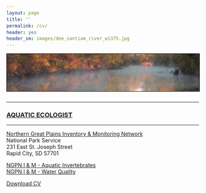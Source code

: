 ```yaml
---
layout: page
title: ''
permalink: /cv/
header: yes
header_sm: images/dee_santiam_river_w1375.jpg
---
```

<a href="http://dthor.github.io/" title="Darren Thornbrugh, Ph.D."><img class="pure-img" src="/images/smoke_on_the_water_1335x260.jpg" width="" height="" style="margin-bottom:10px; border:1px solid #000000;" alt="Darren Thornbrugh, Ph.D.">

***

### AQUATIC ECOLOGIST 
***
                            
[Northern Great Plains Inventory & Monitoring Network](https://www.nps.gov/im/ngpn/index.htm)    
National Park Service     
231 East St. Joseph Street                    
Rapid City, SD 57701 

[NGPN I & M - Aquatic Invertebrates](https://www.nps.gov/im/ngpn/aquatic-inverts.htm)      
[NGPN I & M - Water Quality](https://www.nps.gov/im/ngpn/water-quality.htm)

[Download CV](/cv/CV_2019_Apr_dthornbrugh_gh.pdf "Download CV as PDF")  

